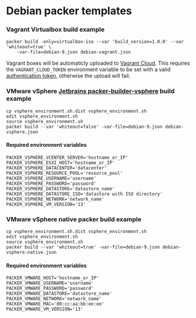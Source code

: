 # Debian packer templates

### Vagrant Virtualbox build example

	packer build -only=virtualbox-iso --var 'build_version=1.0.0' --var 'whiteout=true' \
		-var-file=debian-9.json debian-vagrant.json

Vagrant boxes will be automaticly uploaded to [Vagrant Cloud](https://app.vagrantup.com/). This requires the `VAGRANT_CLOUD_TOKEN` environment variable to be set with a valid [authentication token](https://app.vagrantup.com/settings/security), otherwise the upload will fail.

### VMware vSphere [Jetbrains packer-builder-vsphere](https://github.com/jetbrains-infra/packer-builder-vsphere) build example

	cp vsphere_environment.sh.dist vsphere_environment.sh
	edit vsphere_environment.sh
	source vsphere_environment.sh
	packer build --var 'whiteout=false' -var-file=debian-9.json debian-vsphere.json

#### Required environment variables

	PACKER_VSPHERE_VCENTER_SERVER='hostname_or_IP'
	PACKER_VSPHERE_ESXI_HOST='hostname_or_IP'
	PACKER_VSPHERE_DATACENTER='datacenter'
	PACKER_VSPHERE_RESOURCE_POOL='resource_pool'
	PACKER_VSPHERE_USERNAME='username'
	PACKER_VSPHERE_PASSWORD='password'
	PACKER_VSPHERE_DATASTORE='datastore_name'
	PACKER_VSPHERE_DATASTORE_ISO='datastore with ISO directory'
	PACKER_VSPHERE_NETWORK='network_name'
	PACKER_VSPHERE_VM_VERSION='13'

### VMware vSphere native packer build example

	cp vsphere_environment.sh.dist vsphere_environment.sh
	edit vsphere_environment.sh
	source vsphere_environment.sh
	packer build --var 'whiteout=true' -var-file=debian-9.json debian-vsphere-native.json

#### Required environment variables

	PACKER_VMWARE_HOST='hostname_or_IP'
	PACKER_VMWARE_USERNAME='username'
	PACKER_VMWARE_PASSWORD='password'
	PACKER_VMWARE_DATASTORE='datastore_name'
	PACKER_VMWARE_NETWORK='network_name'
	PACKER_VMWARE_MAC='00:cc:aa:bb:ee:ee'
	PACKER_VMWARE_VM_VERSION='13'
	